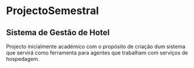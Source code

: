# ProjectoSemestral
## Sistema de Gestão de Hotel 
Projecto inicialmente académico com o propósito de criação dum sistema que servirá como ferramenta para agentes que trabalham com serviços de hospedagem.
